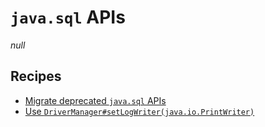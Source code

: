 # `java.sql` APIs

_null_

## Recipes

* [Migrate deprecated `java.sql` APIs](/reference/recipes/java/migrate/sql/javasqlapis)
* [Use `DriverManager#setLogWriter(java.io.PrintWriter)`](/reference/recipes/java/migrate/sql/migratedrivermanagersetlogstream)


